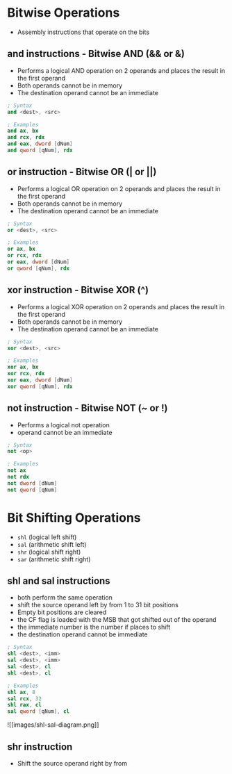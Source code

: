 # Bitwise Operations
- Assembly instructions that operate on the bits

## and instructions - Bitwise AND (&& or &)
- Performs a logical AND operation on 2 operands and places the result in the first operand 
- Both operands cannot be in memory
- The destination operand cannot be an immediate 
``` nasm
; Syntax 
and <dest>, <src>  

; Examples 
and ax, bx  
and rcx, rdx  
and eax, dword [dNum]  
and qword [qNum], rdx
```

## or instruction - Bitwise OR (| or ||)
- Performs a logical OR operation on 2 operands and places the result in the first operand 
- Both operands cannot be in memory
- The destination operand cannot be an immediate 
```nasm
; Syntax
or <dest>, <src>  

; Examples
or ax, bx  
or rcx, rdx  
or eax, dword [dNum]  
or qword [qNum], rdx
```

## xor instruction - Bitwise XOR (^)
- Performs a logical XOR operation on 2 operands and places the result in the first operand 
- Both operands cannot be in memory
- The destination operand cannot be an immediate 
```nasm
; Syntax
xor <dest>, <src>  

; Examples
xor ax, bx  
xor rcx, rdx  
xor eax, dword [dNum]  
xor qword [qNum], rdx
```

## not instruction - Bitwise NOT (~ or !)
- Performs a logical not operation
- operand cannot be an immediate
```nasm
; Syntax 
not <op>  

; Examples 
not ax  
not rdx  
not dword [dNum]  
not qword [qNum]
```

# Bit Shifting Operations
- `shl` (logical left shift)
- `sal` (arithmetic shift left)
- `shr` (logical shift right)
- `sar` (arithmetic shift right)

## shl and sal instructions
- both perform the same operation 
- shift the source operand left by from 1 to 31 bit positions 
- Empty bit positions are cleared
- the CF flag is loaded with the MSB that got shifted out of the operand 
- the immediate number is the number if places to shift
- the destination operand cannot be immediate 
```nasm
; Syntax
shl <dest>, <imm>  
sal <dest>, <imm>  
sal <dest>, cl  
shl <dest>, cl  

; Examples 
shl ax, 8  
sal rcx, 32  
shl rax, cl  
sal qword [qNum], cl
```

![[images/shl-sal-diagram.png]]


## shr instruction 
- Shift the source operand right by from

